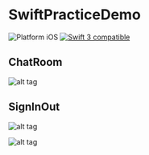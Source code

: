 # SwiftPracticeDemo



<img src="https://img.shields.io/badge/platform-iOS-blue.svg?style=flat" alt="Platform iOS" /> <a href="https://developer.apple.com/swift"><img src="https://img.shields.io/badge/swift3-compatible-4BC51D.svg?style=flat" alt="Swift 3 compatible" /></a>  



## ChatRoom



![alt tag](http://i.imgur.com/mytyFUm.gif)

## SignInOut

![alt tag](http://i.imgur.com/dqSeFTh.gif)

![alt tag](http://i.imgur.com/qFB5DsV.gif)
